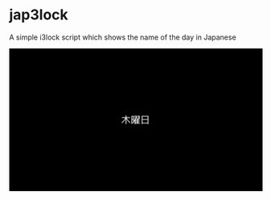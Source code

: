 # jap3lock
A simple i3lock script which shows the name of the day in Japanese

![alt tag](https://raw.githubusercontent.com/hallgat89/jap3lock/master/screen.png)

